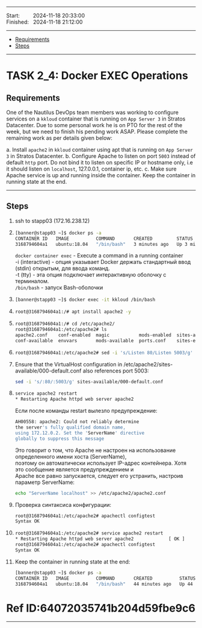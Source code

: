 
------------------------------

Start: &nbsp;&nbsp;&nbsp;&nbsp;&nbsp;&nbsp;&nbsp;&nbsp;2024-11-18 20:33:00   
Finished: &nbsp;&nbsp;2024-11-18 21:12:00

------------------------------

- [Requirements](#requirements)
- [Steps](#steps)

------------------------------

# TASK 2_4: Docker EXEC Operations

## Requirements

One of the Nautilus DevOps team members was working to configure services on a `kkloud` container that is running on `App Server 3` in Stratos Datacenter.
Due to some personal work he is on PTO for the rest of the week, but we need to finish his pending work ASAP.
Please complete the remaining work as per details given below:

a. Install `apache2` in `kkloud` container using apt that is running on `App Server 3` in Stratos Datacenter.
b. Configure Apache to listen on port `5003` instead of default `http` port. Do not bind it to listen on specific IP or hostname only, i.e it should listen on `localhost`, 127.0.0.1, container ip, etc.
c. Make sure Apache service is up and running inside the container. Keep the container in running state at the end.

------------------------------

## Steps

1) ssh to stapp03 (172.16.238.12)
2) ```bash
   [banner@stapp03 ~]$ docker ps -a
   CONTAINER ID   IMAGE          COMMAND       CREATED         STATUS         PORTS     NAMES
   3168794604a1   ubuntu:18.04   "/bin/bash"   3 minutes ago   Up 3 minutes             kkloud
   ```
   
   `docker container exec` - Execute a command in a running container          
   -i (interactive) - опция указывает Docker держать стандартный ввод (stdin) открытым, для ввода команд.           
   -t (tty) - эта опция подключает интерактивную оболочку с терминалом.               
   `/bin/bash` - запуск Bash-оболочки                
   
3) ```bash
   [banner@stapp03 ~]$ docker exec -it kkloud /bin/bash
   ```
4) ```bash
   root@3168794604a1:/# apt install apache2 -y
   ```
5) ```bash
   root@3168794604a1:/# cd /etc/apache2/
   root@3168794604a1:/etc/apache2# ls
   apache2.conf    conf-enabled  magic           mods-enabled  sites-available
   conf-available  envvars       mods-available  ports.conf    sites-enabled
   ```
6) ```bash
   root@3168794604a1:/etc/apache2# sed -i 's/Listen 80/Listen 5003/g' ports.conf
   ```
7) Ensure that the VirtualHost configuration in /etc/apache2/sites-available/000-default.conf also references port 5003:
   ```bash
   sed -i 's/:80/:5003/g' sites-available/000-default.conf
   ```
8) ```bash
   service apache2 restart
   * Restarting Apache httpd web server apache2 
   ```
   
   Если после команды restart вылезло предупреждение:      
   ```bash        
   AH00558: apache2: Could not reliably determine        
   the server's fully qualified domain name,          
   using 172.12.0.2. Set the 'ServerName' directive       
   globally to suppress this message
   ```
   
   Это говорит о том, что Apache не настроен на использование определенного имени хоста (ServerName),       
   поэтому он автоматически использует IP-адрес контейнера. Хотя это сообщение является предупреждением и      
   Apache все равно запускается, следует его устранить, настроив параметр ServerName:
  
   ```bash
   echo "ServerName localhost" >> /etc/apache2/apache2.conf
   ```
9) Проверка синтаксиса конфигурации:
   ```bash
   root@3168794604a1:/etc/apache2# apachectl configtest
   Syntax OK
   ```
10) ```bash
    root@3168794604a1:/etc/apache2# service apache2 restart
    * Restarting Apache httpd web server apache2             [ OK ]    
    root@3168794604a1:/etc/apache2# apachectl configtest
    Syntax OK
    ```
11) Keep the container in running state at the end:
    ```bash
    [banner@stapp03 ~]$ docker ps -a
    CONTAINER ID   IMAGE          COMMAND       CREATED          STATUS          PORTS     NAMES
    3168794604a1   ubuntu:18.04   "/bin/bash"   44 minutes ago   Up 44 minutes             kkloud
    ```

   # Ref ID:64072035741b204d59fbe9c6
   ------------------------------
